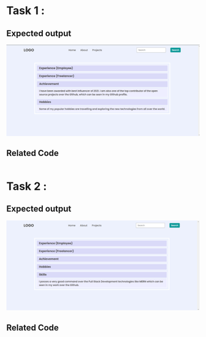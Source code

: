 # Task 1 : 

## Expected output

![Expected Output](./Expected%20Output-02/task1Output.png)

## Related Code

```
```

# Task 2 : 

## Expected output

![Expected Output](./Expected%20Output-02/task2Output.png)

## Related Code

```
```